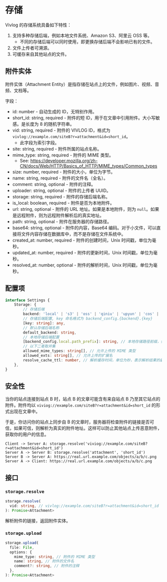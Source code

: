 # 存储

Vivlog 的存储系统具备如下特性：

1. 支持多种存储后端，例如本地文件系统、Amazon S3、阿里云 OSS 等。
    - 不同的存储后端可以同时使用，即更换存储后端不会影响已有的文件。
2. 文件上传者可溯源。
3. 可缓存来自其他站点的文件。

## 附件实体

附件实体（Attachment Entity）是指存储在站点上的文件，例如图片、视频、音频、文档等。

字段：

- id: number - 自动生成的 ID，无特别作用。
- short_id: string, required - 附件的短 ID，用于在文章中引用附件。大小写敏感。是长度为 8 的随机字符串。
- vid: string, required - 附件的 VIVLOG ID，格式为 `vivlog://example.com/siteB?r=attachment&id=short_id`。
  - 此字段为索引字段。
- site: string, required - 附件所属的站点名称。
- mime_type: string, required - 附件的 MIME 类型。
  - See: <https://developer.mozilla.org/zh-CN/docs/Web/HTTP/Basics_of_HTTP/MIME_types/Common_types>
- size: number, required - 附件的大小，单位为字节。
- name: string, required - 附件的文件名（全名）。
- comment: string, optional - 附件的注释。
- uploader: string, optional - 附件的上传者 UUID。
- storage: string, required - 附件的存储后端名称。
- is_local: boolean, required - 附件是否为本地附件。
- url: string, optional - 附件的 URL 地址。如果是本地附件，则为 `null`。如果是远程附件，则为远程附件解析后的真实地址。
- path: string, optional - 附件在服务器的存储路径。
- base64: string, optional - 附件的内容，Base64 编码。对于小文件，可以直接将文件内容存储在数据库中，而不是存储在文件系统中。
- created_at: number, required - 附件的创建时间，Unix 时间戳，单位为毫秒。
- updated_at: number, required - 附件的更新时间，Unix 时间戳，单位为毫秒。
- resolved_at: number, optional - 附件的解析时间，Unix 时间戳，单位为毫秒。

## 配置项

```ts
interface Settings {
    Storage: {
        // 存储后端
        backend: 'local' | 's3' | 'oss' | 'qiniu' | 'upyun' | 'cos' | 'minio' | 'custom'
        // 存储后端配置, key 命名格式为 backend_config.{backend}.{key}
        [key: string]: any,
        // 默认存储后端名称
        default_backend: string,
        // 本地存储后端配置
        [backend_config.local.path_prefix]: string, // 本地存储路径前缀，例如 /var/www/example.com/objects
        // 以下二者取并集
        allowed_mime_types: string[], // 允许上传的 MIME 类型
        allowed_exts: string[], // 允许上传的扩展名
        resolve_cache_ttl: number, // 解析缓存时间，单位为秒，表示解析结果的最大缓存时间
    },
}
```

## 安全性

当你的站点连接到站点 B 时，站点 B 的文章可能含有来自站点 B 乃至其它站点的附件。附件均以 `viviog://example.com/siteB?r=attachment&id=short_id` 的形式出现在文章中。

于是，你访问你的站点上同步自 B 的文章时，服务器将检查附件的链接是否可信，如果可信，则解析为真实的附件地址。这样可以防止其他站点上传恶意附件，获取你的用户的信息。

```
Client -> Server A: storage.resolve('viviog://example.com/siteB?r=attachment&id=short_id')
Server A -> Server B: storage.resolve('attachment', 'short_id')
Server B -> Server A: https://real.url.example.com/objects/a/b/c.png
Server A -> Client: https://real.url.example.com/objects/a/b/c.png
```

## 接口

### `storage.resolve`

```ts
storage.resolve(
  vid: string, // vivlog://example.com/siteB?r=attachment&id=short_id
): Promise<Attachment>
```

解析附件的链接，返回附件实体。

### `storage.upload`

```ts
storage.upload(
  file: File,
  options: {
    mime_type: string, // 附件的 MIME 类型
    name: string, // 附件的文件名
    comment?: string, // 附件的注释
  },
): Promise<Attachment>
```
